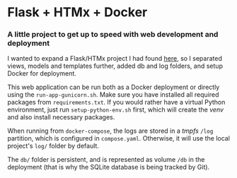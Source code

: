 # Flask + HTMx + Docker

### A little project to get up to speed with web development and deployment

I wanted to expand a Flask/HTMx project I had found [here](https://codecapsules.io/docs/tutorials/build-flask-htmx-app/#building-the-htmx-frontend), so I separated views, models and templates further, added db and log folders, and setup Docker for deployment.

This web application can be run both as a Docker deployment or directly using the `run-app-gunicorn.sh`. Make sure you have installed all required packages from `requirements.txt`. If you would rather have a virtual Python environment, just run `setup-python-env.sh` first, which will create the *venv* and also install necessary packages.

When running from `docker-compose`, the logs are stored in a *tmpfs* `/log` partition, which is configured in `compose.yaml`. Otherwise, it will use the local project's `log/` folder by default.

The `db/` folder is persistent, and is represented as volume `/db` in the deployment (that is why the SQLite database is being tracked by Git).
